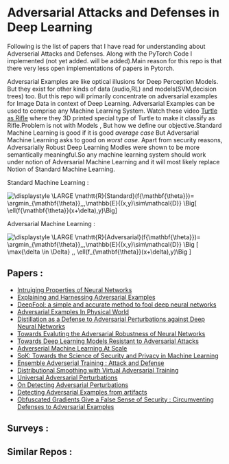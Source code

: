 # Adversarial Attacks and Defenses  in Deep Learning

Following is the list of papers that I have read for understanding about Adverserial Attacks and Defenses. Along with the PyTorch Code I implemented (not yet added. will be added).Main reason for this repo is that there very less open implementations of papers in Pytorch.

Adversarial Examples are like optical illusions for Deep Perception Models. But they exist for other kinds of data (audio,RL) and models(SVM,decision trees) too. But this repo will primarily concentrate on adversarial examples for Image Data in context of Deep Learning. Adversarial Examples can be used to comprise any Machine Learning System. Watch these video [Turtle as Rifle](https://www.youtube.com/watch?v=piYnd_wYlT8) where they 3D printed special type of Turtle to make it classify as Rifle.Problem is not with Models , But how we define our objective.Standard Machine Learning is good if it is good *average case* But Adversarial Machine Learning asks to good on *worst case*. Apart from security reasons, Adversarially Robust Deep Learning Modles were shown to be more semantically meaningful.So any machine learning system should work under notion of Adversarial Machine Learning and it will most likely replace Notion of Standard Machine Learning.


Standard Machine Learning          : 

![\displaystyle \LARGE \mathtt{R}_{Standard}(f_{\mathbf{\theta}})=  \argmin_{\mathbf{\theta}}\,\,\,\mathbb{E}_{(x,y)\sim\mathcal{D}} \Big\[ \ell(f_{\mathbf{\theta}}(x+\delta),y)\Big\]](https://render.githubusercontent.com/render/math?math=%5Cdisplaystyle%20%5CLARGE%20%5Cmathtt%7BR%7D_%7BStandard%7D(f_%7B%5Cmathbf%7B%5Ctheta%7D%7D)%3D%20%20%5Cargmin_%7B%5Cmathbf%7B%5Ctheta%7D%7D%5C%2C%5C%2C%5C%2C%5Cmathbb%7BE%7D_%7B(x%2Cy)%5Csim%5Cmathcal%7BD%7D%7D%20%5CBig%5B%20%5Cell(f_%7B%5Cmathbf%7B%5Ctheta%7D%7D(x%2B%5Cdelta)%2Cy)%5CBig%5D)



Adversarial Machine Learning       : 

![\displaystyle \LARGE \mathtt{R}_{Adversarial}(f_{\mathbf{\theta}})=  \argmin_{\mathbf{\theta}}\,\,\,\mathbb{E}_{(x,y)\sim\mathcal{D}} \Big \[   \max_{\delta \in \Delta} \,\, \ell(f_{\mathbf{\theta}}(x+\delta),y)\Big \]](https://render.githubusercontent.com/render/math?math=%5Cdisplaystyle%20%5CLARGE%20%5Cmathtt%7BR%7D_%7BAdversarial%7D(f_%7B%5Cmathbf%7B%5Ctheta%7D%7D)%3D%20%20%5Cargmin_%7B%5Cmathbf%7B%5Ctheta%7D%7D%5C%2C%5C%2C%5C%2C%5Cmathbb%7BE%7D_%7B(x%2Cy)%5Csim%5Cmathcal%7BD%7D%7D%20%5CBig%20%5B%20%20%20%5Cmax_%7B%5Cdelta%20%5Cin%20%5CDelta%7D%20%5C%2C%5C%2C%20%5Cell(f_%7B%5Cmathbf%7B%5Ctheta%7D%7D(x%2B%5Cdelta)%2Cy)%5CBig%20%5D)




 
## Papers :


* [Intruiging Properties of Neural Networks](https://arxiv.org/pdf/1312.6199.pdf)
* [Explaining and Harnessing Adversarial Examples](https://arxiv.org/abs/1412.6572)
* [DeepFool: a simple and accurate method to fool deep neural networks](https://arxiv.org/abs/1511.04599.pdf)
* [Adversarial Examples In Physical World](https://arxiv.org/pdf/1607.02533.pdf)
* [Distillation as a Defense to Adversarial Perturbations against Deep Neural Networks](https://arxiv.org/pdf/1511.04508.pdf)
* [Towards Evaluting the Adversarial Robustness of Neural Networks](https://arxiv.org/pdf/1608.04644.pdf)
* [Towards Deep Learning Models Resistant to Adversarial Attacks](https://arxiv.org/pdf/1706.06083.pdf)
* [Adverserial Machine Learning At Scale](https://arxiv.org/pdf/1611.01236.pdf)
* [SoK: Towards the Science of Security and Privacy in Machine Learning](https://arxiv.org/pdf/1611.03814.pdf)
* [Ensemble Adverserial Training : Attack and Defense](https://arxiv.org/pdf/1705.07204.pdf)
* [Distributional Smoothing with Virtual Adversarial Training](https://arxiv.org/abs/1507.00677)
* [Universal Adversarial Perturbations](https://arxiv.org/abs/1610.08401.pdf)
* [On Detecting Adversarial Perturbations](https://arxiv.org/pdf/1702.04267.pdf)
* [Detecting Adversarial Examples from artifacts](https://arxiv.org/pdf/1703.00410.pdf)
* [Obfuscated Gradients Give a False Sense of Security : Circumventing Defenses to Adversarial Examples](https://arxiv.org/pdf/1802.00420.pdf)
 
 
## Surveys : 


## Similar Repos :
